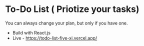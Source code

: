 # To-Do List ( Priotize your tasks)

You can always change your plan, but only if you have one.

- Build with React.js
- Live - https://todo-list-five-xi.vercel.app/